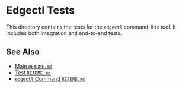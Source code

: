 # Edgectl Tests

This directory contains the tests for the `edgectl` command-line tool. It includes both integration and end-to-end tests.

## See Also

*   [Main `README.md`](../../README.md)
*   [Test `README.md`](../README.md)
*   [`edgectl` Command `README.md`](../../cmd/edgectl/README.md)
